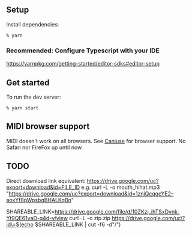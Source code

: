 ## Setup
Install dependencies:
```
% yarn
```

### Recommended: Configure Typescript with your IDE
https://yarnpkg.com/getting-started/editor-sdks#editor-setup


## Get started
To run the dev server:
```
% yarn start
```

## MIDI browser support
MIDI doesn't work on all browsers.  See [Caniuse](https://caniuse.com/midi) for browser support.  No Safari nor FireFox up until now.

## TODO

Direct download link equivalent: https://drive.google.com/uc?export=download&id=FILE_ID
e.g. curl -L -o mouth_hihat.mp3 "https://drive.google.com/uc?export=download&id=1znjQcqgcYE2-aoxYf8pWpsbqBHALKqBn"

SHAREABLE_LINK=https://drive.google.com/file/d/10ZKzj_ihTSxDvnk-Yt9QE61vaD-q4d-v/view
curl -L -o zip.zip https://drive.google.com/uc\?id\=$(echo $SHAREABLE_LINK | cut -f6 -d"/")